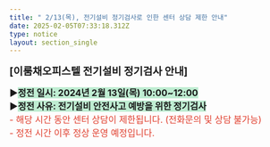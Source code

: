 ```yaml
---
title: " 2/13(목), 전기설비 정기검사로 인한 센터 상담 제한 안내"
date: 2025-02-05T07:33:18.312Z
type: notice
layout: section_single
---
```

<p><strong><span style="font-size: 14pt;">[이룸채오피스텔 전기설비 정기검사 안내]</span></strong></p>
<p><strong><span style="font-size: 12pt;">▶<span style="background-color: #bfedd2;">정전 일시: 2024년 2월 13일(목) 10:00~12:00</span></span></strong><br /><strong><span style="font-size: 12pt;">▶<span style="background-color: #bfedd2;">정전 사유: 전기설비 안전사고 예방을 위한 정기검사</span></span></strong><br /><span style="font-size: 12pt; color: #e03e2d;">- 해당 시간 동안 센터 상담이 제한됩니다. (전화문의 및 상담 불가능)</span><br /><span style="font-size: 12pt; color: #e03e2d;">- 정전 시간 이후 정상 운영 예정입니다.</span></p>